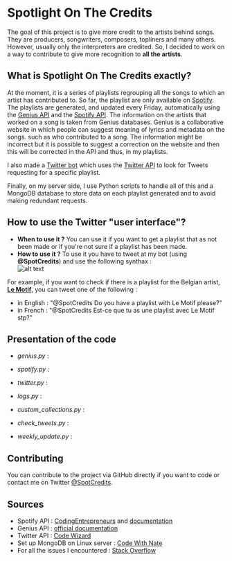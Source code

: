 # Spotlight On The Credits

The goal of this project is to give more credit to the artists behind songs. They are producers, songwriters, composers, topliners and many others. However, usually only the interpreters are credited. So, I decided to work on a way to contribute to give more recognition to **all the artists**.

## What is **Spotlight On The Credits** exactly?

At the moment, it is a series of playlists regrouping all the songs to which an artist has contributed to. So far, the playlist are only available on [Spotify](https://open.spotify.com/user/ik27dsazkx8qtbdp9o03227at/playlists). The playlists are generated, and updated every Friday, automatically using the [Genius API](https://genius.com/) and the [Spotify API](https://developer.spotify.com/documentation/web-api/). The information on the artists that worked on a song is taken from Genius databases. Genius is a collaborative website in which people can suggest meaning of lyrics and metadata on the songs. such as who contributed to a song. The information might be incorrect but it is possible to suggest a correction on the website and then this will be corrected in the API and thus, in my playlists.  

I also made a [Twitter bot](https://twitter.com/SpotCredits) which uses the [Twitter API](https://developer.twitter.com/en/docs) to look for Tweets requesting for a specific playlist.  

Finally, on my server side, I use Python scripts to handle all of this and a MongoDB database to store data on each playlist generated and to avoid making redundant requests.

## How to use the Twitter "user interface"?

* **When to use it ?** You can use it if you want to get a playlist that as not been made or if you're not sure if a playlist has been made.
* **How to use it ?** To use it you have to tweet at my bot (using **@SpotCredits**) and use the following synthax :  
![alt text](https://github.com/rpic84/spotcreds/images/synthax.png "synthax.png")

For example, if you want to check if there is a playlist for the Belgian artist, [**Le Motif**](https://genius.com/artists/Le-motif), you can tweet one of the following :
* in English : "@SpotCredits Do you have a playlist with Le Motif please?"
* in French : "@SpotCredits Est-ce que tu as une playlist avec Le Motif stp?"

## Presentation of the code

* *genius.py* : 
* *spotify.py* : 
* *twitter.py* : 
* *logs.py* :
* *custom_collections.py* : 

* *check_tweets.py* : 
* *weekly_update.py* :


## Contributing

You can contribute to the project via GitHub directly if you want to code or contact me on Twitter [@SpotCredits](https://twitter.com/SpotCredits).

## Sources

* Spotify API : [CodingEntrepreneurs](https://www.youtube.com/watch?v=xdq6Gz33khQ) and [documentation](https://developer.spotify.com/documentation/web-api/reference/)
* Genius API : [official documentation](https://docs.genius.com/)
* Twitter API : [Code Wizard](https://www.youtube.com/watch?v=ewq-91-e2fw)
* Set up MongoDB on Linux server : [Code With Nate](https://www.youtube.com/watch?v=Ir68GVsNWB4)
* For all the issues I encountered : [Stack Overflow](https://stackoverflow.com/)
